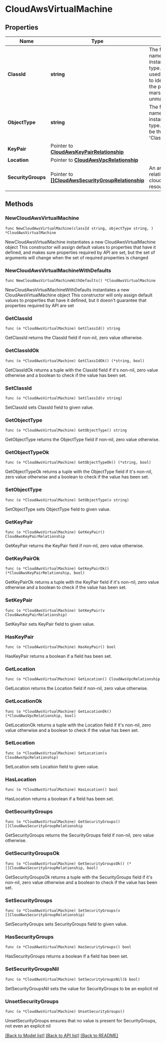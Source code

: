 # CloudAwsVirtualMachine

## Properties

Name | Type | Description | Notes
------------ | ------------- | ------------- | -------------
**ClassId** | **string** | The fully-qualified name of the instantiated, concrete type. This property is used as a discriminator to identify the type of the payload when marshaling and unmarshaling data. | [default to "cloud.AwsVirtualMachine"]
**ObjectType** | **string** | The fully-qualified name of the instantiated, concrete type. The value should be the same as the &#39;ClassId&#39; property. | [default to "cloud.AwsVirtualMachine"]
**KeyPair** | Pointer to [**CloudAwsKeyPairRelationship**](cloud.AwsKeyPair.Relationship.md) |  | [optional] 
**Location** | Pointer to [**CloudAwsVpcRelationship**](cloud.AwsVpc.Relationship.md) |  | [optional] 
**SecurityGroups** | Pointer to [**[]CloudAwsSecurityGroupRelationship**](CloudAwsSecurityGroupRelationship.md) | An array of relationships to cloudAwsSecurityGroup resources. | [optional] [readonly] 

## Methods

### NewCloudAwsVirtualMachine

`func NewCloudAwsVirtualMachine(classId string, objectType string, ) *CloudAwsVirtualMachine`

NewCloudAwsVirtualMachine instantiates a new CloudAwsVirtualMachine object
This constructor will assign default values to properties that have it defined,
and makes sure properties required by API are set, but the set of arguments
will change when the set of required properties is changed

### NewCloudAwsVirtualMachineWithDefaults

`func NewCloudAwsVirtualMachineWithDefaults() *CloudAwsVirtualMachine`

NewCloudAwsVirtualMachineWithDefaults instantiates a new CloudAwsVirtualMachine object
This constructor will only assign default values to properties that have it defined,
but it doesn't guarantee that properties required by API are set

### GetClassId

`func (o *CloudAwsVirtualMachine) GetClassId() string`

GetClassId returns the ClassId field if non-nil, zero value otherwise.

### GetClassIdOk

`func (o *CloudAwsVirtualMachine) GetClassIdOk() (*string, bool)`

GetClassIdOk returns a tuple with the ClassId field if it's non-nil, zero value otherwise
and a boolean to check if the value has been set.

### SetClassId

`func (o *CloudAwsVirtualMachine) SetClassId(v string)`

SetClassId sets ClassId field to given value.


### GetObjectType

`func (o *CloudAwsVirtualMachine) GetObjectType() string`

GetObjectType returns the ObjectType field if non-nil, zero value otherwise.

### GetObjectTypeOk

`func (o *CloudAwsVirtualMachine) GetObjectTypeOk() (*string, bool)`

GetObjectTypeOk returns a tuple with the ObjectType field if it's non-nil, zero value otherwise
and a boolean to check if the value has been set.

### SetObjectType

`func (o *CloudAwsVirtualMachine) SetObjectType(v string)`

SetObjectType sets ObjectType field to given value.


### GetKeyPair

`func (o *CloudAwsVirtualMachine) GetKeyPair() CloudAwsKeyPairRelationship`

GetKeyPair returns the KeyPair field if non-nil, zero value otherwise.

### GetKeyPairOk

`func (o *CloudAwsVirtualMachine) GetKeyPairOk() (*CloudAwsKeyPairRelationship, bool)`

GetKeyPairOk returns a tuple with the KeyPair field if it's non-nil, zero value otherwise
and a boolean to check if the value has been set.

### SetKeyPair

`func (o *CloudAwsVirtualMachine) SetKeyPair(v CloudAwsKeyPairRelationship)`

SetKeyPair sets KeyPair field to given value.

### HasKeyPair

`func (o *CloudAwsVirtualMachine) HasKeyPair() bool`

HasKeyPair returns a boolean if a field has been set.

### GetLocation

`func (o *CloudAwsVirtualMachine) GetLocation() CloudAwsVpcRelationship`

GetLocation returns the Location field if non-nil, zero value otherwise.

### GetLocationOk

`func (o *CloudAwsVirtualMachine) GetLocationOk() (*CloudAwsVpcRelationship, bool)`

GetLocationOk returns a tuple with the Location field if it's non-nil, zero value otherwise
and a boolean to check if the value has been set.

### SetLocation

`func (o *CloudAwsVirtualMachine) SetLocation(v CloudAwsVpcRelationship)`

SetLocation sets Location field to given value.

### HasLocation

`func (o *CloudAwsVirtualMachine) HasLocation() bool`

HasLocation returns a boolean if a field has been set.

### GetSecurityGroups

`func (o *CloudAwsVirtualMachine) GetSecurityGroups() []CloudAwsSecurityGroupRelationship`

GetSecurityGroups returns the SecurityGroups field if non-nil, zero value otherwise.

### GetSecurityGroupsOk

`func (o *CloudAwsVirtualMachine) GetSecurityGroupsOk() (*[]CloudAwsSecurityGroupRelationship, bool)`

GetSecurityGroupsOk returns a tuple with the SecurityGroups field if it's non-nil, zero value otherwise
and a boolean to check if the value has been set.

### SetSecurityGroups

`func (o *CloudAwsVirtualMachine) SetSecurityGroups(v []CloudAwsSecurityGroupRelationship)`

SetSecurityGroups sets SecurityGroups field to given value.

### HasSecurityGroups

`func (o *CloudAwsVirtualMachine) HasSecurityGroups() bool`

HasSecurityGroups returns a boolean if a field has been set.

### SetSecurityGroupsNil

`func (o *CloudAwsVirtualMachine) SetSecurityGroupsNil(b bool)`

 SetSecurityGroupsNil sets the value for SecurityGroups to be an explicit nil

### UnsetSecurityGroups
`func (o *CloudAwsVirtualMachine) UnsetSecurityGroups()`

UnsetSecurityGroups ensures that no value is present for SecurityGroups, not even an explicit nil

[[Back to Model list]](../README.md#documentation-for-models) [[Back to API list]](../README.md#documentation-for-api-endpoints) [[Back to README]](../README.md)


